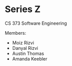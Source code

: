 # Series Z

CS 373 Software Engineering 

Members:

* Moiz Rizvi
* Danyal Rizvi
* Austin Thomas
* Amanda Keebler
